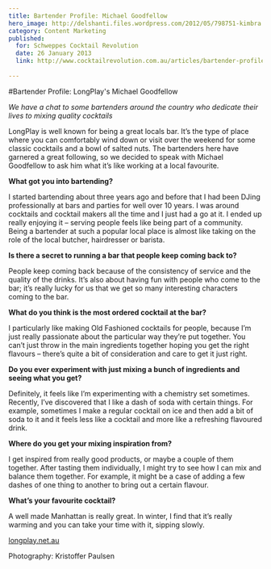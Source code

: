 ```yaml
---
title: Bartender Profile: Michael Goodfellow
hero_image: http://delshanti.files.wordpress.com/2012/05/798751-kimbra.jpg?w=620
category: Content Marketing
published:
  for: Schweppes Cocktail Revolution
  date: 26 January 2013
  link: http://www.cocktailrevolution.com.au/articles/bartender-profile-michael-goodfellow/#&slider1=1
 
---
```


#Bartender Profile: LongPlay's Michael Goodfellow



*We have a chat to some bartenders around the country who dedicate their lives to mixing quality cocktails*

LongPlay is well known for being a great locals bar. It’s the type of place where you can comfortably wind down or visit over the weekend for some classic cocktails and a bowl of salted nuts. The bartenders here have garnered a great following, so we decided to speak with Michael Goodfellow to ask him what it’s like working at a local favourite.  
  
**What got you into bartending?**

I started bartending about three years ago and before that I had been DJing professionally at bars and parties for well over 10 years. I was around cocktails and cocktail makers all the time and I just had a go at it. I ended up really enjoying it – serving people feels like being part of a community. Being a bartender at such a popular local place is almost like taking on the role of the local butcher, hairdresser or barista.

 
**Is there a secret to running a bar that people keep coming back to?**

People keep coming back because of the consistency of service and the quality of the drinks. It’s also about having fun with people who come to the bar; it’s really lucky for us that we get so many interesting characters coming to the bar.


**What do you think is the most ordered cocktail at the bar?**

I particularly like making Old Fashioned cocktails for people, because I’m just really passionate about the particular way they’re put together. You can’t just throw in the main ingredients together hoping you get the right flavours – there’s quite a bit of consideration and care to get it just right.


**Do you ever experiment with just mixing a bunch of ingredients and seeing what you get?**

Definitely, it feels like I’m experimenting with a chemistry set sometimes. Recently, I’ve discovered that I like a dash of soda with certain things. For example, sometimes I make a regular cocktail on ice and then add a bit of soda to it and it feels less like a cocktail and more like a refreshing flavoured drink.

 
**Where do you get your mixing inspiration from?**

I get inspired from really good products, or maybe a couple of them together. After tasting them individually, I might try to see how I can mix and balance them together. For example, it might be a case of adding a few dashes of one thing to another to bring out a certain flavour. 

 

**What’s your favourite cocktail?**

A well made Manhattan is really great. In winter, I find that it’s really warming and you can take your time with it, sipping slowly.

[longplay.net.au](http://www.longplay.net.au)

Photography: Kristoffer Paulsen